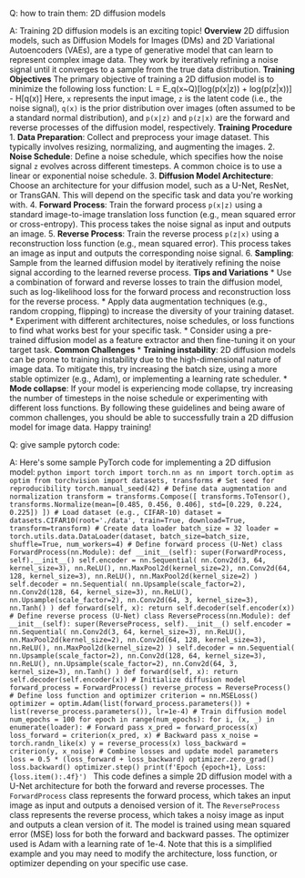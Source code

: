 Q: how to train them: 2D diffusion models

A: Training 2D diffusion models is an exciting topic! **Overview** 2D diffusion models, such as Diffusion Models for Images (DMs) and 2D Variational Autoencoders (VAEs), are a type of generative model that can learn to represent complex image data. They work by iteratively refining a noise signal until it converges to a sample from the true data distribution. **Training Objectives** The primary objective of training a 2D diffusion model is to minimize the following loss function: L = E_q(x~Q)[log(p(x|z)) + log(p(z|x))] - H[q(x)] Here, `x` represents the input image, `z` is the latent code (i.e., the noise signal), `q(x)` is the prior distribution over images (often assumed to be a standard normal distribution), and `p(x|z)` and `p(z|x)` are the forward and reverse processes of the diffusion model, respectively. **Training Procedure** 1. **Data Preparation**: Collect and preprocess your image dataset. This typically involves resizing, normalizing, and augmenting the images. 2. **Noise Schedule**: Define a noise schedule, which specifies how the noise signal `z` evolves across different timesteps. A common choice is to use a linear or exponential noise schedule. 3. **Diffusion Model Architecture**: Choose an architecture for your diffusion model, such as a U-Net, ResNet, or TransGAN. This will depend on the specific task and data you're working with. 4. **Forward Process**: Train the forward process `p(x|z)` using a standard image-to-image translation loss function (e.g., mean squared error or cross-entropy). This process takes the noise signal as input and outputs an image. 5. **Reverse Process**: Train the reverse process `p(z|x)` using a reconstruction loss function (e.g., mean squared error). This process takes an image as input and outputs the corresponding noise signal. 6. **Sampling**: Sample from the learned diffusion model by iteratively refining the noise signal according to the learned reverse process. **Tips and Variations** * Use a combination of forward and reverse losses to train the diffusion model, such as log-likelihood loss for the forward process and reconstruction loss for the reverse process. * Apply data augmentation techniques (e.g., random cropping, flipping) to increase the diversity of your training dataset. * Experiment with different architectures, noise schedules, or loss functions to find what works best for your specific task. * Consider using a pre-trained diffusion model as a feature extractor and then fine-tuning it on your target task. **Common Challenges** * **Training instability**: 2D diffusion models can be prone to training instability due to the high-dimensional nature of image data. To mitigate this, try increasing the batch size, using a more stable optimizer (e.g., Adam), or implementing a learning rate scheduler. * **Mode collapse**: If your model is experiencing mode collapse, try increasing the number of timesteps in the noise schedule or experimenting with different loss functions. By following these guidelines and being aware of common challenges, you should be able to successfully train a 2D diffusion model for image data. Happy training!

Q: give sample pytorch code:

A: Here's some sample PyTorch code for implementing a 2D diffusion model: ```python import torch import torch.nn as nn import torch.optim as optim from torchvision import datasets, transforms # Set seed for reproducibility torch.manual_seed(42) # Define data augmentation and normalization transform = transforms.Compose([ transforms.ToTensor(), transforms.Normalize(mean=[0.485, 0.456, 0.406], std=[0.229, 0.224, 0.225]) ]) # Load dataset (e.g., CIFAR-10) dataset = datasets.CIFAR10(root='./data', train=True, download=True, transform=transform) # Create data loader batch_size = 32 loader = torch.utils.data.DataLoader(dataset, batch_size=batch_size, shuffle=True, num_workers=4) # Define forward process (U-Net) class ForwardProcess(nn.Module): def __init__(self): super(ForwardProcess, self).__init__() self.encoder = nn.Sequential( nn.Conv2d(3, 64, kernel_size=3), nn.ReLU(), nn.MaxPool2d(kernel_size=2), nn.Conv2d(64, 128, kernel_size=3), nn.ReLU(), nn.MaxPool2d(kernel_size=2) ) self.decoder = nn.Sequential( nn.Upsample(scale_factor=2), nn.Conv2d(128, 64, kernel_size=3), nn.ReLU(), nn.Upsample(scale_factor=2), nn.Conv2d(64, 3, kernel_size=3), nn.Tanh() ) def forward(self, x): return self.decoder(self.encoder(x)) # Define reverse process (U-Net) class ReverseProcess(nn.Module): def __init__(self): super(ReverseProcess, self).__init__() self.encoder = nn.Sequential( nn.Conv2d(3, 64, kernel_size=3), nn.ReLU(), nn.MaxPool2d(kernel_size=2), nn.Conv2d(64, 128, kernel_size=3), nn.ReLU(), nn.MaxPool2d(kernel_size=2) ) self.decoder = nn.Sequential( nn.Upsample(scale_factor=2), nn.Conv2d(128, 64, kernel_size=3), nn.ReLU(), nn.Upsample(scale_factor=2), nn.Conv2d(64, 3, kernel_size=3), nn.Tanh() ) def forward(self, x): return self.decoder(self.encoder(x)) # Initialize diffusion model forward_process = ForwardProcess() reverse_process = ReverseProcess() # Define loss function and optimizer criterion = nn.MSELoss() optimizer = optim.Adam(list(forward_process.parameters()) + list(reverse_process.parameters()), lr=1e-4) # Train diffusion model num_epochs = 100 for epoch in range(num_epochs): for i, (x, _) in enumerate(loader): # Forward pass x_pred = forward_process(x) loss_forward = criterion(x_pred, x) # Backward pass x_noise = torch.randn_like(x) y = reverse_process(x) loss_backward = criterion(y, x_noise) # Combine losses and update model parameters loss = 0.5 * (loss_forward + loss_backward) optimizer.zero_grad() loss.backward() optimizer.step() print(f'Epoch {epoch+1}, Loss: {loss.item():.4f}') ``` This code defines a simple 2D diffusion model with a U-Net architecture for both the forward and reverse processes. The `ForwardProcess` class represents the forward process, which takes an input image as input and outputs a denoised version of it. The `ReverseProcess` class represents the reverse process, which takes a noisy image as input and outputs a clean version of it. The model is trained using mean squared error (MSE) loss for both the forward and backward passes. The optimizer used is Adam with a learning rate of 1e-4. Note that this is a simplified example and you may need to modify the architecture, loss function, or optimizer depending on your specific use case.